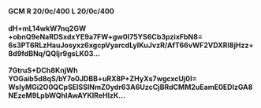 #### GCM R 20/0c/400 L 20/0c/400
**dH+mL14wkW7nq2GW**<br/>**+obnQ9eNaRDSxdxYE9a7FW+gw0I75YS6Cb3pzixFbN8=**<br/>**6s3PT6RLzHauJosyxz6xgcpVyarcdLyIKuJvzR/AfT66vWF2VDXRl8jHzz+8d9fdBNq/QQljr9gsLK03...**<br/><br/>
**7GtruS+DCh8KnjWh**<br/>**YOGaib5d8qS/bY7o0JDBB+uRX8P+ZHyXs7wgcxcUj0I=**<br/>**WsIyMGi2O0QCpSElSSlNmZ0ydr63A6UzcCjBRdCMM2uEamE0EDlzGA8NEzeM9LpbWQhIAwAYKlReHlzK...**
